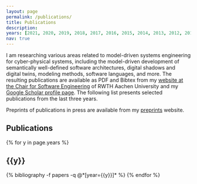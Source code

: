 ```yaml
---
layout: page
permalink: /publications/
title: Publications
description: 
years: [2021, 2020, 2019, 2018, 2017, 2016, 2015, 2014, 2013, 2012, 2011]
nav: true
---
```


I am researching various areas related to model-driven systems engineering for cyber-physical systems, including the model-driven development of semantically well-defined software architectures, digital shadows and digital twins, modeling methods, software languages, and more. The resulting publications are available as PDF and Bibtex from my [website at the Chair for Software Engineering](https://www.se-rwth.de/staff/wortmann/) of RWTH Aachen University and my [Google Scholar profile page](https://scholar.google.de/citations?user=6ImtercAAAAJ&hl=de&oi=ao). The following list presents selected publications from the last three years.

Preprints of publications in press are available from my [preprints](../preprints/) website.

## Publications

<div class="publications">

{% for y in page.years %}
  <h2 class="year">{{y}}</h2>
  {% bibliography -f papers -q @*[year={{y}}]* %}
{% endfor %}

</div>

<!--
Older publications are available from my [website at the Chair for Software Engineering](https://www.se-rwth.de/staff/wortmann/).
-->